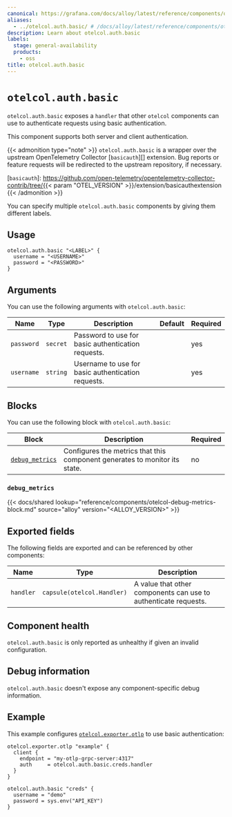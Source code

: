 ```yaml
---
canonical: https://grafana.com/docs/alloy/latest/reference/components/otelcol/otelcol.auth.basic/
aliases:
  - ../otelcol.auth.basic/ # /docs/alloy/latest/reference/components/otelcol.auth.basic/
description: Learn about otelcol.auth.basic
labels:
  stage: general-availability
  products:
    - oss
title: otelcol.auth.basic
---
```


# `otelcol.auth.basic`

`otelcol.auth.basic` exposes a `handler` that other `otelcol` components can use to authenticate requests using basic authentication.

This component supports both server and client authentication.

{{< admonition type="note" >}}
`otelcol.auth.basic` is a wrapper over the upstream OpenTelemetry Collector [`basicauth`][] extension.
Bug reports or feature requests will be redirected to the upstream repository, if necessary.

[`basicauth`]: https://github.com/open-telemetry/opentelemetry-collector-contrib/tree/{{< param "OTEL_VERSION" >}}/extension/basicauthextension
{{< /admonition >}}

You can specify multiple `otelcol.auth.basic` components by giving them different labels.

## Usage

```alloy
otelcol.auth.basic "<LABEL>" {
  username = "<USERNAME>"
  password = "<PASSWORD>"
}
```

## Arguments

You can use the following arguments with `otelcol.auth.basic`:

| Name       | Type     | Description                                        | Default | Required |
| ---------- | -------- | -------------------------------------------------- | ------- | -------- |
| `password` | `secret` | Password to use for basic authentication requests. |         | yes      |
| `username` | `string` | Username to use for basic authentication requests. |         | yes      |

## Blocks

You can use the following block with `otelcol.auth.basic`:

| Block                            | Description                                                                | Required |
| -------------------------------- | -------------------------------------------------------------------------- | -------- |
| [`debug_metrics`][debug_metrics] | Configures the metrics that this component generates to monitor its state. | no       |

[debug_metrics]: #debug_metrics

### `debug_metrics`

{{< docs/shared lookup="reference/components/otelcol-debug-metrics-block.md" source="alloy" version="<ALLOY_VERSION>" >}}

## Exported fields

The following fields are exported and can be referenced by other components:

| Name      | Type                       | Description                                                     |
| --------- | -------------------------- | --------------------------------------------------------------- |
| `handler` | `capsule(otelcol.Handler)` | A value that other components can use to authenticate requests. |

## Component health

`otelcol.auth.basic` is only reported as unhealthy if given an invalid configuration.

## Debug information

`otelcol.auth.basic` doesn't expose any component-specific debug information.

## Example

This example configures [`otelcol.exporter.otlp`][otelcol.exporter.otlp] to use basic authentication:

```alloy
otelcol.exporter.otlp "example" {
  client {
    endpoint = "my-otlp-grpc-server:4317"
    auth     = otelcol.auth.basic.creds.handler
  }
}

otelcol.auth.basic "creds" {
  username = "demo"
  password = sys.env("API_KEY")
}
```

[otelcol.exporter.otlp]: ../otelcol.exporter.otlp/
